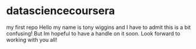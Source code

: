 # datasciencecoursera
my first repo
Hello my name is tony wiggins and I have to admit this is a bit confusing! But Im hopeful to have a handle on it soon. Look forward to working with you all!
